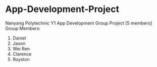# App-Development-Project
Nanyang Polytechnic Y1 App Development Group Project [5 members] <br />
Group Members: <br />
<ol>
  <li>Daniel</li>
  <li>Jason</li>
  <li>Wei Ren</li>
  <li>Clarence</li>
  <li>Royston</li>
</ol>
